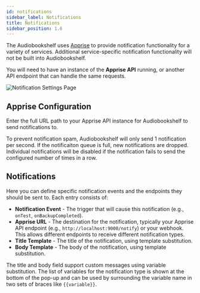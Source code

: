 ```yaml
---
id: notifications
sidebar_label: Notifications
title: Notifications
sidebar_position: 1.6
---
```


The Audiobookshelf uses [Apprise](https://github.com/caronc/apprise) to provide notification functionality for a variety of services. Additional service-specific notification functionality will not be built into Audiobookshelf.

You will need to have an instance of the **Apprise API** running, or another API endpoint that can handle the same requests.

![Notification Settings Page](/pages/server-management/notifications.png)

## Apprise Configuration

Enter the full URL path to your Apprise API instance for Audiobookshelf to send notifications to.

To prevent notification spam, Audiobookshelf will only send 1 notification per second. If the notificaiton queue is full, new notifications are dropped. Individual notifications will be disabled if the notification fails to send the configured number of times in a row.

## Notifications

Here you can define specific notification events and the endpoints they should be sent to. Each entry consists of:

- **Notification Event** - The trigger that will cause this notification (e.g., `onTest`, `onBackupCompleted`).
- **Apprise URL** - The destination for the notification, typically your Apprise API endpoint (e.g., `http://localhost:9000/notify`) or your webhook. This allows different endpoints to receive different notification types.
- **Title Template** - The title of the notification, using template substitution.
- **Body Template** - The body of the notification, using template substitution.

The title and body field support custom messages using variable substitution. The list of variables for the notification type is shown at the bottom of the pop-up and can be used by surrounding the variable name in two sets of braces like `{{variable}}`.
